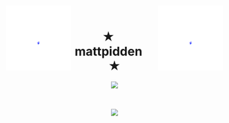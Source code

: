 <img align="left" src="https://github.com/mattpidden/mattpidden/blob/main/bluecorfetti.gif?raw=true" width="30%" style="display:inline;"><img align="right" src="https://github.com/mattpidden/mattpidden/blob/main/bluecorfetti.gif?raw=true" width="30%" style="display:inline;">
<br>
<p align="center">
    <h1 align="center">★&emsp;mattpidden&emsp;★</h1>
</p>
<p align="center">
    <img src="https://readme-typing-svg.herokuapp.com/?lines=Greetings+Stranger;Welcome+To+My+GitHub!;Take+A+Look+Around!;View+My+Portfolio;&font=Fira%20Code&color=%185BCA&center=true&width=280&height=50">
</p>
<br>
<p align="center">
    <a href="https://github.com/mattpidden"><img width="40%" src="https://github-readme-stats.vercel.app/api/top-langs/?username=mattpidden&theme=transparent&layout=compact"></a>

</p>

